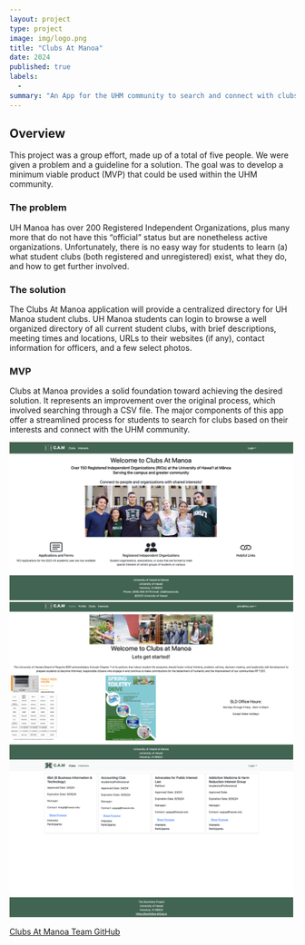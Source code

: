 ```yaml
---
layout: project
type: project
image: img/logo.png
title: "Clubs At Manoa"
date: 2024
published: true
labels: 
  -
summary: "An App for the UHM community to search and connect with clubs"
---
```


## Overview

This project was a group effort, made up of a total of five people. We were given a problem and a guideline for a solution. The goal was to develop a minimum viable product (MVP) that could be used within the UHM community.

### The problem 

UH Manoa has over 200 Registered Independent Organizations, plus many more that do not have this “official” status but are nonetheless active organizations. Unfortunately, there is no easy way for students to learn (a) what student clubs (both registered and unregistered) exist, what they do, and how to get further involved.

### The solution 

The Clubs At Manoa application will provide a centralized directory for UH Manoa student clubs. UH Manoa students can login to browse a well organized directory of all current student clubs, with brief descriptions, meeting times and locations, URLs to their websites (if any), contact information for officers, and a few select photos.

### MVP

Clubs at Manoa provides a solid foundation toward achieving the desired solution. It represents an improvement over the original process, which involved searching through a CSV file. The major components of this app offer a streamlined process for students to search for clubs based on their interests and connect with the UHM community.

<div class="text-center p-4">
  <img width="500px" 
       src="../img/Landing58.png" 
       class="img-thumbnail" >
  <img width="500px" 
       src="../img/homepage.png" 
       class="img-thumbnail" >
  <img width="500px" 
       src="../img/clubs.png" 
       class="img-thumbnail" >
</div>


[Clubs At Manoa Team GitHub](https://clubs-at-manoa.github.io/)


